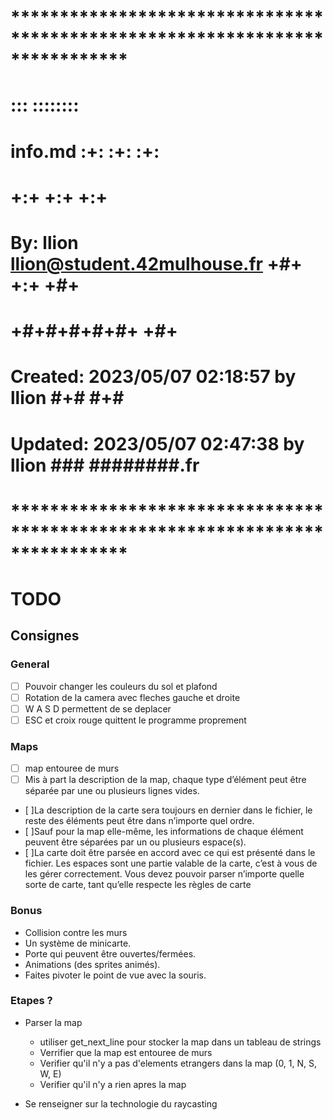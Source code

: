 # **************************************************************************** #
#                                                                              #
#                                                         :::      ::::::::    #
#    info.md                                            :+:      :+:    :+:    #
#                                                     +:+ +:+         +:+      #
#    By: llion <llion@student.42mulhouse.fr>        +#+  +:+       +#+         #
#                                                 +#+#+#+#+#+   +#+            #
#    Created: 2023/05/07 02:18:57 by llion             #+#    #+#              #
#    Updated: 2023/05/07 02:47:38 by llion            ###   ########.fr        #
#                                                                              #
# **************************************************************************** #

# TODO

## Consignes

### General

- [  ] Pouvoir changer les couleurs du sol et plafond
- [  ] Rotation de la camera avec fleches gauche et droite
- [  ] W A S D permettent de se deplacer
- [  ] ESC et croix rouge quittent le programme proprement

### Maps

- [  ] map entouree de murs
- [  ] Mis à part la description de la map, chaque type d’élément peut être séparée par une ou plusieurs lignes vides.
- [  ]La description de la carte sera toujours en dernier dans le fichier, le reste des
éléments peut être dans n’importe quel ordre.
- [  ]Sauf pour la map elle-même, les informations de chaque élément peuvent être
séparées par un ou plusieurs espace(s).
- [  ]La carte doit être parsée en accord avec ce qui est présenté dans le fichier. Les
espaces sont une partie valable de la carte, c’est à vous de les gérer correctement. Vous devez pouvoir parser n’importe quelle sorte de carte, tant qu’elle
respecte les règles de carte

### Bonus

- Collision contre les murs
- Un système de minicarte.
- Porte qui peuvent être ouvertes/fermées.
- Animations (des sprites animés).
- Faites pivoter le point de vue avec la souris.

### Etapes ? 

- Parser la map
    - utiliser get_next_line pour stocker la map dans un tableau de strings
    - Verrifier que la map est entouree de murs
    - Verifier qu'il n'y a pas d'elements etrangers dans la map (0, 1, N, S, W, E)
    - Verifier qu'il n'y a rien apres la map

- Se renseigner sur la technologie du raycasting
